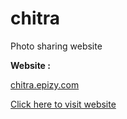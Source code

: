 # chitra

Photo sharing website

<b>Website : </b><p><a href="http://chitra.epizy.com/">chitra.epizy.com</a>
</p>
<a href="http://chitra.epizy.com/">Click here to visit website</a>
